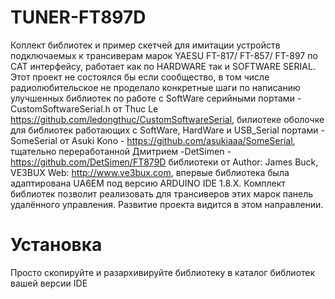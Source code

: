 # TUNER-FT897D
Коплект библиотек и пример скетчей для имитации устройств подключаемых к трансиверам марок YAESU FT-817/ FT-857/ FT-897 по CAT интерфейсу, работает как по HARDWARE так и SOFTWARE SERIAL.
Этот проект не состоялся бы если сообщество, в том числе радиолюбительское не проделало конкретные шаги по написанию улучшенных библиотек по работе с SoftWare серийными портами - CustomSoftwareSerial.h от Thuc Le https://github.com/ledongthuc/CustomSoftwareSerial, билиотеке оболочке для библиотек работающих с SoftWare, HardWare и USB_Serial портами - SomeSerial от Asuki Kono - https://github.com/asukiaaa/SomeSerial, тщательно переработанной Дмитрием -DetSimen  - https://github.com/DetSimen/FT879D библиотеки от  Author:  James Buck, VE3BUX   Web:  http://www.ve3bux.com, впервые библиотека была адаптирована UA6EM под версию ARDUINO IDE 1.8.Х.
Комплект библиотек позволит реализовать для трансиверов этих марок панель удалённого управления.
Развитие проекта видится в этом направлении.
# Установка
Просто скопируйте и разархивируйте библиотеку в каталог библиотек вашей версии IDE
